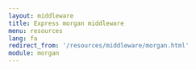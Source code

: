 ```yaml
---
layout: middleware
title: Express morgan middleware
menu: resources
lang: fa
redirect_from: '/resources/middleware/morgan.html'
module: morgan
---
```


